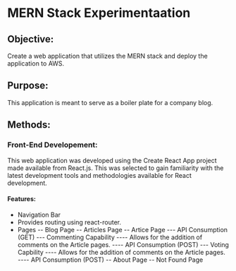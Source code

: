 # MERN Stack Experimentaation

## Objective: 
Create a web application that utilizes the MERN stack and deploy the application to AWS. 

## Purpose:
This application is meant to serve as a boiler plate for a company blog.

## Methods:

### Front-End Developement: 
This web application was developed using the Create React App project made available from React.js.
This was selected to gain familiarity with the latest development tools and methodologies available 
for React development.

#### Features:
- Navigation Bar
- Provides routing using react-router.
- Pages 
-- Blog Page
-- Articles Page
-- Artice Page
--- API Consumption (GET)
--- Commenting Capability
---- Allows for the addition of comments on the Article pages.
---- API Consumption (POST)
--- Voting Capbility
---- Allows for the addition of comments on the Article pages.
---- API Consumption (POST)
-- About Page
-- Not Found Page
